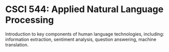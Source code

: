 # CSCI 544: Applied Natural Language Processing
Introduction to key components of human language technologies, including: information extraction, sentiment analysis, question answering, machine translation.
